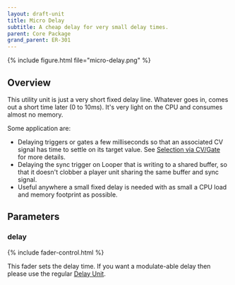 ```yaml
---
layout: draft-unit
title: Micro Delay
subtitle: A cheap delay for very small delay times.
parent: Core Package
grand_parent: ER-301
---
```


{% include figure.html 
file="micro-delay.png"
%}

## Overview
This utility unit is just a very short fixed delay line. Whatever goes in, comes out a short time later (0 to 10ms). It's very light on the CPU and consumes almost no memory.

Some application are:
* Delaying triggers or gates a few milliseconds so that an associated CV signal has time to settle on its target value.  See [Selection via CV/Gate](/er-301/articles/selection-via-cv-gate) for more details.
* Delaying the sync trigger on Looper that is writing to a shared buffer, so that it doesn't clobber a player unit sharing the same buffer and sync signal.
* Useful anywhere a small fixed delay is needed with as small a CPU load and memory footprint as possible.

## Parameters

### delay
{% include fader-control.html %}

This fader sets the delay time.  If you want a modulate-able delay then please use the regular [Delay Unit](delay).